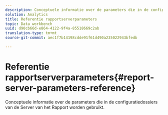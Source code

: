 ```yaml
---
description: Conceptuele informatie over de parameters die in de configuratiedossiers van de Server van het Rapport worden gebruikt.
solution: Analytics
title: Referentie rapportserverparameters
topic: Data workbench
uuid: d90cb66d-e864-4122-9f4a-85518669c2ab
translation-type: tm+mt
source-git-commit: aec1f7b14198cdde91f61d490a235022943bfedb

---
```



# Referentie rapportserverparameters{#report-server-parameters-reference}

Conceptuele informatie over de parameters die in de configuratiedossiers van de Server van het Rapport worden gebruikt.

